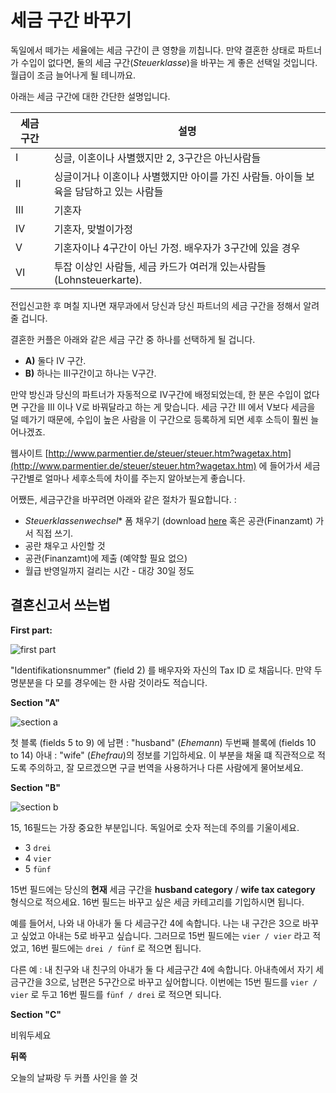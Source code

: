 # 세금 구간 바꾸기

독일에서 떼가는 세율에는 세금 구간이 큰 영향을 끼칩니다. 만약 결혼한 상태로 파트너가 수입이 없다면, 둘의 세금 구간(*Steuerklasse*)을 바꾸는 게 좋은 선택일 것입니다. 월급이 조금 늘어나게 될 테니까요.

아래는 세금 구간에 대한 간단한 설명입니다.

| 세금 구간 |  설명  |
|-----------|---------------------------------------------------------------------------------------------------------------------|
| I         | 싱글, 이혼이나 사별했지만 2, 3구간은 아닌사람들       |
| II        | 싱글이거나 이혼이나 사별했지만 아이를 가진 사람들. 아이들 보육을 담담하고 있는 사람들      |
| III       | 기혼자                                                                                            |
| IV        | 기혼자, 맞벌이가정  |
| V         | 기혼자이나 4구간이 아닌 가정. 배우자가 3구간에 있을 경우 |
| VI        | 투잡 이상인 사람들, 세금 카드가 여러개 있는사람들 (Lohnsteuerkarte).      |


전입신고한 후 며칠 지나면 재무과에서 당신과 당신 파트너의 세금 구간을 정해서 알려줄 겁니다.

결혼한 커플은 아래와 같은 세금 구간 중 하나를 선택하게 될 겁니다.

 - **A)** 둘다 IV 구간.
 - **B)** 하나는 III구간이고 하나는 V구간.

만약 방신과 당신의 파트너가 자동적으로 IV구간에 배정되었는데, 한 분은 수입이 없다면 구간을 III 이나 V로 바꿔달라고 하는 게 맞습니다. 세금 구간 III 에서 V보다 세금을 덜 떼가기 때문에, 수입이 높은 사람을 이 구간으로 등록하게 되면 세후 소득이 훨씬 늘어나겠죠.

웹사이트 [http://www.parmentier.de/steuer/steuer.htm?wagetax.htm](http://www.parmentier.de/steuer/steuer.htm?wagetax.htm) 에 들어가서 세금 구간별로 얼마나 세후소득에 차이를 주는지 알아보는게 좋습니다.

어쨌든, 세금구간을 바꾸려면 아래와 같은 절차가 필요합니다. :
 - *Steuerklassenwechsel** 폼 채우기 (download [here](https://www.berlin.de/sen/finanzen/dokumentendownload/steuern/daten-und-fakten/lohn-und-einkommensteuer/antrag_auf_steuerklassenwechsel_f__r_eheleute.pdf) 혹은 공관(Finanzamt) 가서 직접 쓰기.
 - 공란 채우고 사인할 것
 - 공관(Finanzamt)에 제출 (예약할 필요 없으)
 - 월급 반영일까지 걸리는 시간 - 대강 30일 정도

## 결혼신고서 쓰는법

**First part:**

![first part](https://cloud.githubusercontent.com/assets/2975955/18363615/1de91f8e-760b-11e6-8fc5-1c1f0a6092ca.png)

"Identifikationsnummer" (field 2) 를 배우자와 자신의 Tax ID 로 채웁니다. 만약 두명분분을 다 모를 경우에는 한 사람 것이라도 적습니다.

**Section "A"**

![section a](https://cloud.githubusercontent.com/assets/2975955/18363977/bbe41c92-760c-11e6-9d5e-aa85fd612b80.png)

첫 블록 (fields 5 to 9) 에 남편 : "husband" (*Ehemann*) 두번째 블록에 (fields 10 to 14) 아내 :  "wife" (*Ehefrau*)의 정보를 기입하세요. 이 부분을 채울 떄 직관적으로 적도록 주의하고, 잘 모르겠으면 구글 번역을 사용하거나 다른 사람에게 물어보세요.

**Section "B"**

![section b](https://cloud.githubusercontent.com/assets/2975955/18365030/37e86650-7611-11e6-9db1-0e64e2178541.png)

15, 16필드는 가장 중요한 부분입니다. 독일어로 숫자 적는데 주의를 기울이세요.

 - 3  `drei`
 - 4  `vier`
 - 5  `fünf`

15번 필드에는 당신의 **현재** 세금 구간을 **husband category** / **wife tax category** 형식으로 적으세요.
16번 필드는 바꾸고 싶은 세금 카테고리를 기입하시면 됩니다.

예를 들어서, 나와 내 아내가 둘 다 세금구간 4에 속합니다. 나는 내 구간은 3으로 바꾸고 싶었고 아내는 5로 바꾸고 싶습니다. 그러므로 15번 필드에는 `vier / vier` 라고 적었고, 16번 필드에는 `drei / fünf` 로 적으면 됩니다.

다른 예 : 내 친구와 내 친구의 아내가 둘 다 세금구간 4에 속합니다. 아내측에서 자기 세금구간을 3으로, 남편은 5구간으로 바꾸고 싶어합니다. 이번에는 15번 필드를 `vier / vier` 로 두고 16번 필드를 `fünf / drei` 로 적으면 되니다.

**Section "C"**

비워두세요

**뒤쪽**

오늘의 날짜랑 두 커플 사인을 쓸 것
